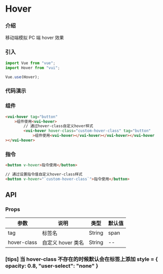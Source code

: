 # Hover

### 介绍

移动端模拟 PC 端 hover 效果

### 引入

```js
import Vue from "vue";
import Hover from "vui";

Vue.use(Hover);
```

### 代码演示

### 组件

```html
<vui-hover tag="button"
    >组件使用<vui-hover>
        // 通过hover-class自定义hover样式
        <vui-hover hover-class="custom-hover-class" tag="button"
            >组件使用<vui-hover></vui-hover></vui-hover></vui-hover
></vui-hover>
```

### 指令

```html
<button v-hover>指令使用</button>

// 通过设置指令值自定义hover-class样式
<button v-hover="`custom-hover-class`">指令使用</button>
```

## API

### Props

| 参数        | 说明              | 类型   | 默认值 |
| ----------- | ----------------- | ------ | ------ |
| tag         | 标签名            | String | span   |
| hover-class | 自定义 hover 类名 | String | --     |

### [tips] 当 hover-class 不存在的时候默认会在标签上添加 style = { opacity: 0.8, "user-select": "none" }
